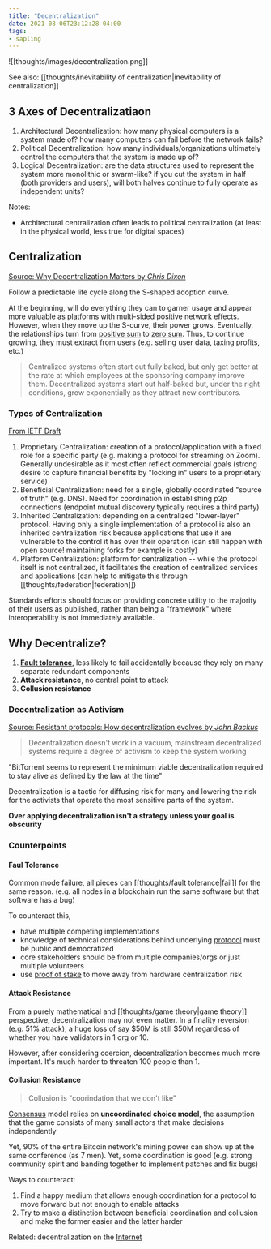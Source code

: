 ```yaml
---
title: "Decentralization"
date: 2021-08-06T23:12:28-04:00
tags:
- sapling
---
```


![[thoughts/images/decentralization.png]]

See also: [[thoughts/inevitability of centralization|inevitability of centralization]]

## 3 Axes of Decentralizatiaon
1. Architectural Decentralization: how many physical computers is a system made of? how many computers can fail before the network fails?
2. Political Decentralization: how many individuals/organizations ultimately control the computers that the system is made up of?
3. Logical Decentralization: are the data structures used to represent the system more monolithic or swarm-like? if you cut the system in half (both providers and users), will both halves continue to fully operate as independent units?

Notes:
* Architectural centralization often leads to political centralization (at least in the physical world, less true for digital spaces)

## Centralization
[Source: Why Decentralization Matters by *Chris Dixon*](https://onezero.medium.com/why-decentralization-matters-5e3f79f7638e)

Follow a predictable life cycle along the S-shaped adoption curve.

At the beginning, will do everything they can to garner usage and appear more valuable as platforms with multi-sided positive network effects. However, when they move up the S-curve, their power grows. Eventually, the relationships turn from [positive sum](thoughts/positive%20sum.md) to [zero sum](thoughts/zero%20sum.md). Thus, to continue growing, they must extract from users (e.g. selling user data, taxing profits, etc.)

> Centralized systems often start out fully baked, but only get better at the rate at which employees at the sponsoring company improve them. Decentralized systems start out half-baked but, under the right conditions, grow exponentially as they attract new contributors.

### Types of Centralization
[From IETF Draft](https://www.ietf.org/archive/id/draft-nottingham-avoiding-internet-centralization-03.html#name-authors-address)

1. Proprietary Centralization: creation of a protocol/application with a fixed role for a specific party (e.g. making a protocol for streaming on Zoom). Generally undesirable as it most often reflect commercial goals (strong desire to capture financial benefits by "locking in" users to a proprietary service)
2. Beneficial Centralization: need for a single, globally coordinated "source of truth" (e.g. DNS). Need for coordination in establishing p2p connections (endpoint mutual discovery typically requires a third party)
3. Inherited Centralization: depending on a centralized "lower-layer" protocol. Having only a single implementation of a protocol is also an inherited centralization risk because applications that use it are vulnerable to the control it has over their operation (can still happen with open source! maintaining forks for example is costly)
4. Platform Centralization: platform for centralization -- while the protocol itself is not centralized, it facilitates the creation of centralized services and applications (can help to mitigate this through [[thoughts/federation|federation]])

Standards efforts should focus on providing concrete utility to the majority of their users as published, rather than being a "framework" where interoperability is not immediately available.

## Why Decentralize?
1. [**Fault tolerance**](thoughts/fault%20tolerance.md), less likely to fail accidentally because they rely on many separate redundant components
2. **Attack resistance**, no central point to attack
3. **Collusion resistance**

### Decentralization as Activism
[Source: Resistant protocols: How decentralization evolves by *John Backus*](https://www.gwern.net/docs/technology/2018-07-25-johnbackus-howdecentralizationevolves.html)

> Decentralization doesn't work in a vacuum, mainstream decentralized systems require a degree of activism to keep the system working

"BitTorrent seems to represent the minimum viable decentralization required to stay alive as defined by the law at the time"

Decentralization is a tactic for diffusing risk for many and lowering the risk for the activists that operate the most sensitive parts of the system.

**Over applying decentralization isn't a strategy unless your goal is obscurity**

### Counterpoints
#### Faul Tolerance
Common mode failure, all pieces can [[thoughts/fault tolerance|fail]] for the same reason. (e.g. all nodes in a blockchain run the same software but that software has a bug)

To counteract this,
- have multiple competing implementations
- knowledge of technical considerations behind underlying [protocol](thoughts/Protocol.md) must be public and democratized
- core stakeholders should be from multiple companies/orgs or just multiple volunteers
- use [proof of stake](thoughts/proof%20of%20stake.md) to move away from hardware centralization risk

#### Attack Resistance
From a purely mathematical and [[thoughts/game theory|game theory]] perspective, decentralization may not even matter. In a finality reversion (e.g. 51% attack), a huge loss of say $50M is still $50M regardless of whether you have validators in 1 org or 10.

However, after considering coercion, decentralization becomes much more important. It's much harder to threaten 100 people than 1.

#### Collusion Resistance
> Collusion is "coorindation that we don't like"

[Consensus](thoughts/consensus.md) model relies on **uncoordinated choice model**, the assumption that the game consists of many small actors that make decisions independently

Yet, 90% of the entire Bitcoin network's mining power can show up at the same conference (as 7 men). Yet, some coordination is good (e.g. strong community spirit and banding together to implement patches and fix bugs)

Ways to counteract:
1. Find a happy medium that allows enough coordination for a protocol to move forward but not enough to enable attacks
2. Try to make a distinction between beneficial coordination and collusion and make the former easier and the latter harder

Related: decentralization on the [Internet](thoughts/Internet.md)